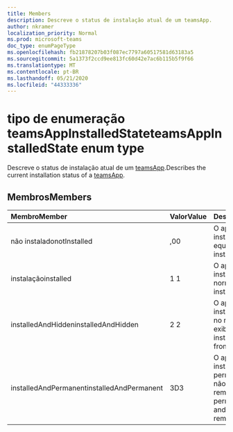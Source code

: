 ```yaml
---
title: Members
description: Descreve o status de instalação atual de um teamsApp.
author: nkramer
localization_priority: Normal
ms.prod: microsoft-teams
doc_type: enumPageType
ms.openlocfilehash: fb21878207b03f087ec7797a60517581d63183a5
ms.sourcegitcommit: 5a1373f2ccd9ee813fc60d42e7ac6b115b5f9f66
ms.translationtype: MT
ms.contentlocale: pt-BR
ms.lasthandoff: 05/21/2020
ms.locfileid: "44333336"
---
```

# <a name="teamsappinstalledstate-enum-type"></a><span data-ttu-id="f1a67-103">tipo de enumeração teamsAppInstalledState</span><span class="sxs-lookup"><span data-stu-id="f1a67-103">teamsAppInstalledState enum type</span></span>



<span data-ttu-id="f1a67-104">Descreve o status de instalação atual de um [teamsApp](teamsapp.md).</span><span class="sxs-lookup"><span data-stu-id="f1a67-104">Describes the current installation status of a [teamsApp](teamsapp.md).</span></span>

## <a name="members"></a><span data-ttu-id="f1a67-105">Membros</span><span class="sxs-lookup"><span data-stu-id="f1a67-105">Members</span></span>

| <span data-ttu-id="f1a67-106">Membro</span><span class="sxs-lookup"><span data-stu-id="f1a67-106">Member</span></span> | <span data-ttu-id="f1a67-107">Valor</span><span class="sxs-lookup"><span data-stu-id="f1a67-107">Value</span></span>| <span data-ttu-id="f1a67-108">Descrição</span><span class="sxs-lookup"><span data-stu-id="f1a67-108">Description</span></span> |
|:---------------|:--------|:----------|
|<span data-ttu-id="f1a67-109">não instalado</span><span class="sxs-lookup"><span data-stu-id="f1a67-109">notInstalled</span></span>|<span data-ttu-id="f1a67-110">,0</span><span class="sxs-lookup"><span data-stu-id="f1a67-110">0</span></span>|<span data-ttu-id="f1a67-111">O aplicativo não está instalado na equipe.</span><span class="sxs-lookup"><span data-stu-id="f1a67-111">App is not installed to team.</span></span>|
|<span data-ttu-id="f1a67-112">instalação</span><span class="sxs-lookup"><span data-stu-id="f1a67-112">installed</span></span>|<span data-ttu-id="f1a67-113">1 </span><span class="sxs-lookup"><span data-stu-id="f1a67-113">1</span></span>|<span data-ttu-id="f1a67-114">O aplicativo está instalado normalmente.</span><span class="sxs-lookup"><span data-stu-id="f1a67-114">App is installed normally.</span></span>|
|<span data-ttu-id="f1a67-115">installedAndHidden</span><span class="sxs-lookup"><span data-stu-id="f1a67-115">installedAndHidden</span></span>|<span data-ttu-id="f1a67-116">2 </span><span class="sxs-lookup"><span data-stu-id="f1a67-116">2</span></span>|<span data-ttu-id="f1a67-117">O aplicativo está instalado, mas oculto no modo de exibição.</span><span class="sxs-lookup"><span data-stu-id="f1a67-117">App is installed but hidden from view.</span></span>|
|<span data-ttu-id="f1a67-118">installedAndPermanent</span><span class="sxs-lookup"><span data-stu-id="f1a67-118">installedAndPermanent</span></span>|<span data-ttu-id="f1a67-119">3D</span><span class="sxs-lookup"><span data-stu-id="f1a67-119">3</span></span>|<span data-ttu-id="f1a67-120">O aplicativo está instalado permanentemente e não pode ser removido.</span><span class="sxs-lookup"><span data-stu-id="f1a67-120">App is permanently installed and may not be removed.</span></span>|

